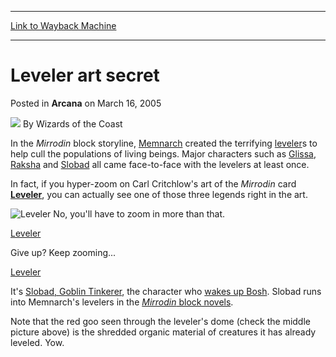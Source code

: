 
---
[Link to Wayback Machine](https://web.archive.org/web/20210429153811/https://magic.wizards.com/en/articles/archive/arcana/leveler-art-secret-2005-03-16)

[_metadata_:author]:- "Wizards of the Coast"
[_metadata_:description]:- "In the Mirrodin block storyline, Memnarch created the terrifying levelers to help cull the populations of living beings. Major characters such as Glissa, Raksha and Slobad all came face-to-face with the levelers at least once.In fact, if you hyper-zoom on Carl Critchlow's art of the Mirrodin card Leveler, you can actually see one of those three legends right in the art. No,"
[_metadata_:generator]:- "Drupal 7 (http://drupal.org)"
[_metadata_:node]:- "608401"
[_metadata_:publish_date]:- "2005-03-16"
[_metadata_:source]:- "div-main-content"
[_metadata_:title]:- "Leveler art secret"
[_metadata_:wayback_capture_timestamp]:- "2021-04-29 15:38:11"
[_metadata_:wayback_raw_url]:- "https://web.archive.org/web/20210429153811id_/https://magic.wizards.com/en/articles/archive/arcana/leveler-art-secret-2005-03-16"
[_metadata_:wayback_url]:- "https://magic.wizards.com/en/articles/archive/arcana/leveler-art-secret-2005-03-16"
---


Leveler art secret
==================



 Posted in **Arcana**
 on March 16, 2005 






![](https://media.magic.wizards.com/styles/auth_small/public/images/person/wizards_author.jpg)
By Wizards of the Coast











In the *Mirrodin* block storyline, [Memnarch](http://gatherer.wizards.com/Pages/Card/Details.aspx?name=Memnarch) created the terrifying [leveler](http://gatherer.wizards.com/Pages/Card/Details.aspx?name=leveler)s to help cull the populations of living beings. Major characters such as [Glissa](http://gatherer.wizards.com/Pages/Card/Details.aspx?name=Glissa), [Raksha](http://archive.wizards.com/Magic/Magazine/Article.aspx?x=books/magic/cpraksha) and [Slobad](http://gatherer.wizards.com/Pages/Card/Details.aspx?name=Slobad) all came face-to-face with the levelers at least once.

In fact, if you hyper-zoom on Carl Critchlow's art of the *Mirrodin* card **[Leveler](http://gatherer.wizards.com/Pages/Card/Details.aspx?name=Leveler)**, you can actually see one of those three legends right in the art.

![Leveler](http://gatherer.wizards.com/Handlers/Image.ashx?type=card&name=Leveler)
No, you'll have to zoom in more than that.

  
  
[Leveler](http://gatherer.wizards.com/Pages/Card/Details.aspx?&name=Leveler)


Give up? Keep zooming...

  
  
[Leveler](http://gatherer.wizards.com/Pages/Card/Details.aspx?&name=Leveler)


It's [Slobad, Goblin Tinkerer](http://gatherer.wizards.com/Pages/Card/Details.aspx?name=Slobad%2C+Goblin+Tinkerer), the character who [wakes up Bosh](/en/articles/archive/slobads-tinkering-project-2004-01-28). Slobad runs into Memnarch's levelers in the [*Mirrodin* block novels](http://archive.wizards.com/Magic/Magazine/Article.aspx?x=books/magic/mirrodinworld).


Note that the red goo seen through the leveler's dome (check the middle picture above) is the shredded organic material of creatures it has already leveled. Yow.







